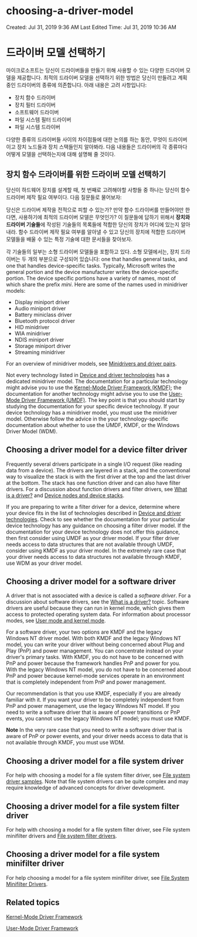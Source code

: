 # choosing-a-driver-model

Created: Jul 31, 2019 9:36 AM
Last Edited Time: Jul 31, 2019 10:36 AM

# 드라이버 모델 선택하기

마이크로소프트는 당신이 드라이버들을 만들기 위해 사용할 수 있는 다양한 드라이버 모델을 제공합니다. 최적의 드라이버 모델을 선택하기 위한 방법은 당신이 만들려고 계획 중인 드라이버의 종류에 의존합니다. 아래 내용은 고려 사항입니다:

- 장치 함수 드라이버
- 장치 필터 드라이버
- 소프트웨어 드라이버
- 파일 시스템 필터 드라이버
- 파일 시스템 드라이버

다양한 종류의 드라이버들 사이의 차이점들에 대한 논의를 하는 동안, 무엇이 드라이버이고 장치 노드들과 장치 스택들인지 알아봐라. 다음 내용들은 드라이버의 각 종류마다 어떻게 모델을 선택하는지에 대해 설명해 줄 것이다. 

## 장치 함수 드라이버를 위한 드라이버 모델 선택하기

당신이 하드웨어 장치를 설계할 때, 첫 번째로 고려해야할 사항들 중 하나는 당신이 함수 드라이버 제작 필요 여부이다. 다음 질문들로 물어보자:

당신은 드라이버 제작을 전적으로 피할 수 있는가? 만약 함수 드라이버를 만들어야만 한다면, 사용하기에 최적의 드라이버 모델은 무엇인가? 이 질문들에 답하기 위해서 **장치와 드라이버 기술들**에 작성된 기술들의 목록들에 적합한 당신의 장치가 어디에 있는지 알아내라. 함수 드라이버 제작 필요 여부를 알아낼 수 있고 당신의 장치에 적합한 드라이버 모델들을 배울 수 있는 특정 기술에  대한 문서들을 찾아보자.

각 기술들의 일부는 소형 드라이버 모델들을 포함하고 있다. 소형 모델에서는, 장치 드라이버는 두 개의 부분으로 구성되어 있습니다: one that handles general tasks, and one that handles device-specific tasks. Typically, Microsoft writes the general portion and the device manufacturer writes the device-specific portion. The device specific portions have a variety of names, most of which share the prefix *mini*. Here are some of the names used in minidriver models:

- Display miniport driver
- Audio miniport driver
- Battery miniclass driver
- Bluetooth protocol driver
- HID minidriver
- WIA minidriver
- NDIS miniport driver
- Storage miniport driver
- Streaming minidriver

For an overview of minidriver models, see [Minidrivers and driver pairs](https://github.com/James-Jeong/windows-driver-docs/blob/staging/windows-driver-docs-pr/gettingstarted/minidrivers-and-driver-pairs.md).

Not every technology listed in [Device and driver technologies](https://docs.microsoft.com/windows-hardware/drivers/device-and-driver-technologies) has a dedicated minidriver model. The documentation for a particular technology might advise you to use the [Kernel-Mode Driver Framework (KMDF)](https://docs.microsoft.com/windows-hardware/drivers/wdf/); the documentation for another technology might advise you to use the [User-Mode Driver Framework (UMDF)](https://docs.microsoft.com/windows-hardware/drivers/wdf/). The key point is that you should start by studying the documentation for your specific device technology. If your device technology has a minidriver model, you must use the minidriver model. Otherwise follow the advice in the your technology-specific documentation about whether to use the UMDF, KMDF, or the Windows Driver Model (WDM).

## **Choosing a driver model for a device filter driver**

Frequently several drivers participate in a single I/O request (like reading data from a device). The drivers are layered in a stack, and the conventional way to visualize the stack is with the first driver at the top and the last driver at the bottom. The stack has one function driver and can also have filter drivers. For a discussion about function drivers and filter drivers, see [What is a driver?](https://github.com/James-Jeong/windows-driver-docs/blob/staging/windows-driver-docs-pr/gettingstarted/what-is-a-driver-.md) and [Device nodes and device stacks](https://github.com/James-Jeong/windows-driver-docs/blob/staging/windows-driver-docs-pr/gettingstarted/device-nodes-and-device-stacks.md).

If you are preparing to write a filter driver for a device, determine where your device fits in the list of technologies described in [Device and driver technologies](https://docs.microsoft.com/windows-hardware/drivers/device-and-driver-technologies). Check to see whether the documentation for your particular device technology has any guidance on choosing a filter driver model. If the documentation for your device technology does not offer this guidance, then first consider using UMDF as your driver model. If your filter driver needs access to data structures that are not available through UMDF, consider using KMDF as your driver model. In the extremely rare case that your driver needs access to data structures not available through KMDF, use WDM as your driver model.

## **Choosing a driver model for a software driver**

A driver that is not associated with a device is called a *software driver*. For a discussion about software drivers, see the [What is a driver?](https://github.com/James-Jeong/windows-driver-docs/blob/staging/windows-driver-docs-pr/gettingstarted/what-is-a-driver-.md) topic. Software drivers are useful because they can run in kernel mode, which gives them access to protected operating system data. For information about processor modes, see [User mode and kernel mode](https://github.com/James-Jeong/windows-driver-docs/blob/staging/windows-driver-docs-pr/gettingstarted/user-mode-and-kernel-mode.md).

For a software driver, your two options are KMDF and the legacy Windows NT driver model. With both KMDF and the legacy Windows NT model, you can write your driver without being concerned about Plug and Play (PnP) and power management. You can concentrate instead on your driver's primary tasks. With KMDF, you do not have to be concerned with PnP and power because the framework handles PnP and power for you. With the legacy Windows NT model, you do not have to be concerned about PnP and power because kernel-mode services operate in an environment that is completely independent from PnP and power management.

Our recommendation is that you use KMDF, especially if you are already familiar with it. If you want your driver to be completely independent from PnP and power management, use the legacy Windows NT model. If you need to write a software driver that is aware of power transitions or PnP events, you cannot use the legacy Windows NT model; you must use KMDF.

**Note** In the very rare case that you need to write a software driver that is aware of PnP or power events, and your driver needs access to data that is not available through KMDF, you must use WDM.

## **Choosing a driver model for a file system driver**

For help with choosing a model for a file system filter driver, see [File system driver samples](https://docs.microsoft.com/windows-hardware/drivers/samples/file-system-driver-samples). Note that file system drivers can be quite complex and may require knowledge of advanced concepts for driver development.

## **Choosing a driver model for a file system filter driver**

For help with choosing a model for a file system filter driver, see File system minifilter drivers and [File system filter drivers](https://docs.microsoft.com/windows-hardware/drivers/ifs/file-system-filter-drivers).

## **Choosing a driver model for a file system minifilter driver**

For help choosing a model for a file system minifilter driver, see [File System Minifilter Drivers](https://docs.microsoft.com/windows-hardware/drivers/ifs/file-system-minifilter-drivers).

## **Related topics**

[Kernel-Mode Driver Framework](https://docs.microsoft.com/windows-hardware/drivers/wdf/)

[User-Mode Driver Framework](https://docs.microsoft.com/windows-hardware/drivers/wdf/)
